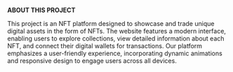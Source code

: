 **ABOUT THIS PROJECT**

This project is an NFT platform designed to showcase and trade unique digital assets in the form of NFTs. The website features a modern interface, enabling users to explore collections, view detailed information about each NFT, and connect their digital wallets for transactions. Our platform emphasizes a user-friendly experience, incorporating dynamic animations and responsive design to engage users across all devices.

